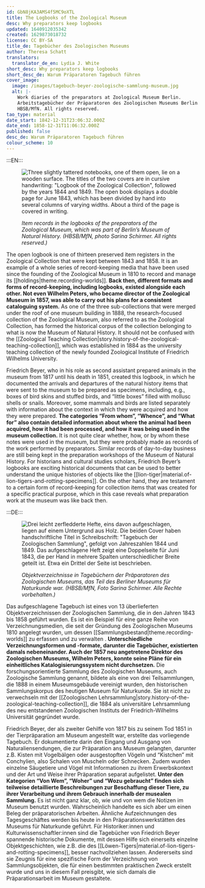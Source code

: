 ```yaml
---
id: GbN8jKA3AMS4f5MC9oXTL
title: The Logbooks of the Zoological Museum
desc: Why preparators keep logbooks
updated: 1640912035342
created: 1629873018732
license: CC BY-SA
title_de: Tagebücher des Zoologischen Museums
author: Theresa Schatt
translators:
  translator_de_en: Lydia J. White
short_desc: Why preparators keep logbooks
short_desc_de: Warum Präparatoren Tagebuch führen
cover_image:
  image: /images/tagebuch-beyer-zoologische-sammlung-museum.jpg
  alt: |-
    Work diaries of the preparators at Zoological Museum Berlin.
    Arbeitstagebücher der Präparatoren des Zoologischen Museums Berlin. Source:
    HBSB/MfN. All rights reserved.
tao_type: material
date_start: 1842-12-31T23:06:32.000Z
date_end: 1858-12-31T11:06:32.000Z
published: false
desc_de: Warum Präparatoren Tagebuch führen
colour_scheme: 10
---
```



:::EN:::

<figure>

![Three slightly tattered notebooks, one of them open, lie on a wooden surface. The titles of the two covers are in cursive handwriting: "Logbook of the Zoological Collection", followed by the years 1844 and 1849. The open book displays a double page for June 1843, which has been divided by hand into several columns of varying widths. About a third of the page is covered in writing.](/images/tagebuch-beyer-zoologische-sammlung-museum.jpg)

<figcaption>

_Item records in the logbooks of the preparators of the Zoological Museum, which was part of Berlin’s Museum of Natural History. (HBSB/MfN, photo Sarina Schirmer. All rights reserved.)_

</figcaption>

</figure>

The open logbook is one of thirteen preserved item registers in the Zoological Collection that were kept between 1843 and 1858. It is an example of a whole series of record-keeping media that have been used since the founding of the Zoological Museum in 1810 to record and manage its [[holdings|theme.recording-worlds]]. **Back then, different formats and forms of record-keeping, including logbooks, existed alongside each other. Not even Wilhelm Peters, who became director of the Zoological Museum in 1857, was able to carry out his plans for a consistent cataloguing system.** As one of the three sub-collections that were merged under the roof of one museum building in 1888, the research-focused collection of the Zoological Museum, also referred to as the Zoological Collection, has formed the historical corpus of the collection belonging to what is now the Museum of Natural History. It should not be confused with the [[Zoological Teaching Collection|story.history-of-the-zoological-teaching-collection]], which was established in 1884 as the university teaching collection of the newly founded Zoological Institute of Friedrich Wilhelms University.


Friedrich Beyer, who in his role as second assistant prepared animals in the museum from 1817 until his death in 1851, created this logbook, in which he documented the arrivals and departures of the natural history items that were sent to the museum to be prepared as specimens, including, e.g., boxes of bird skins and stuffed birds, and “little boxes” filled with mollusc shells or snails. Moreover, some mammals and birds are listed separately with information about the context in which they were acquired and how they were prepared. **The categories “From whom”, “Whence”, and “What for” also contain detailed information about where the animal had been acquired, how it had been processed, and how it was being used in the museum collection.** It is not quite clear whether, how, or by whom these notes were used in the museum, but they were probably made as records of the work performed by preparators. Similar records of day-to-day business are still being kept in the preparation workshops of the Museum of Natural History. For historians and cultural studies scholars, Friedrich Beyer’s logbooks are exciting historical documents that can be used to better understand the unique histories of objects like the [[lion-tiger|material.of-lion-tigers-and-rotting-specimens]]. On the other hand, they are testament to a certain form of record-keeping for collection items that was created for a specific practical purpose, which in this case reveals what preparation work at the museum was like back then.

:::DE:::

<figure>

![Drei leicht zerfledderte Hefte, eins davon aufgeschlagen, liegen auf einem Untergrund aus Holz. Die beiden Cover haben handschriftliche Titel in Schreibschrift: "Tagebuch der Zoologischen Sammlung", gefolgt von Jahreszahlen 1844 und 1849. Das aufgeschlagene Heft zeigt eine Doppelseite für Juni 1843, die per Hand in mehrere Spalten unterschiedlicher Breite geteilt ist. Etwa ein Drittel der Seite ist beschrieben.](/images/tagebuch-beyer-zoologische-sammlung-museum.jpg)

<figcaption>

_Objektverzeichnisse in Tagebüchern der Präparatoren des Zoologischen Museums, das Teil des Berliner Museums für Naturkunde war. (HBSB/MfN, Foto Sarina Schirmer. Alle Rechte vorbehalten.)_

</figcaption>

</figure>

Das aufgeschlagene Tagebuch ist eines von 13 überlieferten Objektverzeichnissen der Zoologischen Sammlung, die in den Jahren 1843 bis 1858 geführt wurden. Es ist ein Beispiel für eine ganze Reihe von Verzeichnungsmedien, die seit der Gründung des Zoologischen Museums 1810 angelegt wurden, um dessen [[Sammlungsbestand|theme.recording-worlds]] zu erfassen und zu verwalten . **Unterschiedliche Verzeichnungsformen und -formate, darunter die Tagebücher, existierten damals nebeneinander. Auch der 1857 neu angetretene Direktor des Zoologischen Museums, Wilhelm Peters, konnte seine Pläne für ein einheitliches Katalogisierungssystem nicht durchsetzen.** Die forschungsorientierte Sammlung des Zoologischen Museums, auch Zoologische Sammlung genannt, bildete als eine von drei Teilsammlungen, die 1888 in einem Museumsgebäude vereinigt wurden, den historischen Sammlungskorpus des heutigen Museum für Naturkunde. Sie ist nicht zu verwechseln mit der [[Zoologischen Lehrsammlung|story.history-of-the-zoological-teaching-collection]], die 1884 als universitäre Lehrsammlung des neu entstandenen Zoologischen Instituts der Friedrich-Wilhelms Universität gegründet wurde. 

Friedrich Beyer, der als zweiter Gehilfe von 1817 bis zu seinem Tod 1851 in der Tierpräparation am Museum angestellt war, erstellte das vorliegende Tagebuch. Er dokumentierte darin den Eingang und Ausgang von Naturaliensendungen, die zur Präparation ans Museum gelangten, darunter z.B. Kisten mit Vogelbälgen oder ausgestopften Vögeln und “Kistchen” mit Conchylien, also Schalen von Muscheln oder Schnecken. Zudem wurden einzelne Säugetiere und Vögel mit Informationen zu ihrem Erwerbskontext und der Art und Weise ihrer Präparation separat aufgelistet. **Unter den Kategorien “Von Wem”, “Woher” und “Wozu gebraucht” finden sich teilweise detaillierte Beschreibungen zur Beschaffung dieser Tiere, zu ihrer Verarbeitung und ihrem Gebrauch innerhalb der musealen Sammlung.** Es ist nicht ganz klar, ob, wie und von wem die Notizen im Museum benutzt wurden. Wahrscheinlich handelte es sich aber um einen Beleg der präparatorischen Arbeiten. Ähnliche Aufzeichnungen des Tagesgeschäftes werden bis heute in den Präparationswerkstätten des Museums für Naturkunde geführt. Für Historiker:innen und Kulturwissenschaftler:innen sind die Tagebücher von Friedrich Beyer spannende historische Dokumente, mit dessen Hilfe sich einerseits einzelne Objektgeschichten, wie z.B. die des [[Löwen-Tigers|material.of-lion-tigers-and-rotting-specimens]], besser nachvollziehen lassen. Andererseits sind sie Zeugnis für eine spezifische Form der Verzeichnung von Sammlungsobjekten, die für einen bestimmten praktischen Zweck erstellt wurde und uns in diesem Fall preisgibt, wie sich damals die Präparationsarbeit im Museum gestaltete.
